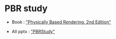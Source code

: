 
# PBR study

* Book : 
["Physically Based Rendering, 2nd Edition"](http://www.pbrt.org/)

* All pptx : 
["PBRStudy"](https://github.com/utilForever/PBRStudy)


